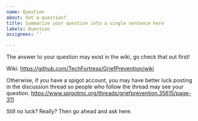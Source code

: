 ```yaml
---
name: Question
about: Got a question?
title: Summarize your question into a single sentence here
labels: Question
assignees: ''

---
```


The answer to your question may exist in the wiki, go check that out first! 

Wiki: https://github.com/TechFortress/GriefPrevention/wiki

Otherwise, if you have a spigot account, you may have better luck posting in the discussion thread so people who follow the thread may see your question. https://www.spigotmc.org/threads/griefprevention.35615/page-311

Still no luck? Really? Then go ahead and ask here.
